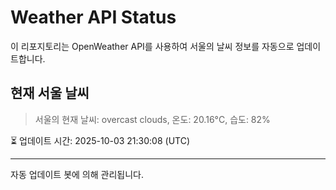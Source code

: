 
# Weather API Status

이 리포지토리는 OpenWeather API를 사용하여 서울의 날씨 정보를 자동으로 업데이트합니다.

## 현재 서울 날씨
> 서울의 현재 날씨: overcast clouds, 온도: 20.16°C, 습도: 82%

⏳ 업데이트 시간: 2025-10-03 21:30:08 (UTC)

---
자동 업데이트 봇에 의해 관리됩니다.

